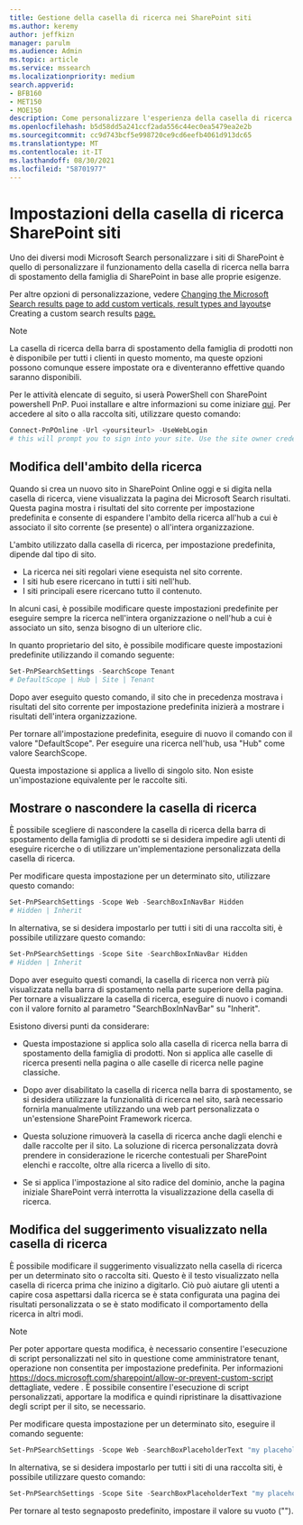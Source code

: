 ```yaml
---
title: Gestione della casella di ricerca nei SharePoint siti
ms.author: keremy
author: jeffkizn
manager: parulm
ms.audience: Admin
ms.topic: article
ms.service: mssearch
ms.localizationpriority: medium
search.appverid:
- BFB160
- MET150
- MOE150
description: Come personalizzare l'esperienza della casella di ricerca SharePoint siti
ms.openlocfilehash: b5d58dd5a241ccf2ada556c44ec0ea5479ea2e2b
ms.sourcegitcommit: cc9d743bcf5e998720ce9cd6eefb4061d913dc65
ms.translationtype: MT
ms.contentlocale: it-IT
ms.lasthandoff: 08/30/2021
ms.locfileid: "58701977"
---
```

# <a name="search-box-settings-on-sharepoint-sites"></a>Impostazioni della casella di ricerca SharePoint siti

Uno dei diversi modi Microsoft Search personalizzare i siti di SharePoint è quello di personalizzare il funzionamento della casella di ricerca nella barra di spostamento della famiglia di SharePoint in base alle proprie esigenze.

Per altre opzioni di personalizzazione, vedere [Changing the Microsoft Search results page to add custom verticals, result types and layouts](customize-search-page.md)e Creating a custom search results [page.](create-search-results-pages.md)

> [!NOTE]
> La casella di ricerca della barra di spostamento della famiglia di prodotti non è disponibile per tutti i clienti in questo momento, ma queste opzioni possono comunque essere impostate ora e diventeranno effettive quando saranno disponibili.

Per le attività elencate di seguito, si userà PowerShell con SharePoint powershell PnP. Puoi installare e altre informazioni su come iniziare [qui](/powershell/sharepoint/sharepoint-pnp/sharepoint-pnp-cmdlets?view=sharepoint-ps). Per accedere al sito o alla raccolta siti, utilizzare questo comando:

```powershell
Connect-PnPOnline -Url <yoursiteurl> -UseWebLogin
# this will prompt you to sign into your site. Use the site owner credentials 
```

## <a name="changing-the-scope-of-search"></a>Modifica dell'ambito della ricerca

Quando si crea un nuovo sito in SharePoint Online oggi e si digita nella casella di ricerca, viene visualizzata la pagina dei Microsoft Search risultati. Questa pagina mostra i risultati del sito corrente per impostazione predefinita e consente di espandere l'ambito della ricerca all'hub a cui è associato il sito corrente (se presente) o all'intera organizzazione.

L'ambito utilizzato dalla casella di ricerca, per impostazione predefinita, dipende dal tipo di sito.

* La ricerca nei siti regolari viene esequista nel sito corrente.
* I siti hub esere ricercano in tutti i siti nell'hub.
* I siti principali esere ricercano tutto il contenuto.

In alcuni casi, è possibile modificare queste impostazioni predefinite per eseguire sempre la ricerca nell'intera organizzazione o nell'hub a cui è associato un sito, senza bisogno di un ulteriore clic.

In quanto proprietario del sito, è possibile modificare queste impostazioni predefinite utilizzando il comando seguente:

```powershell
Set-PnPSearchSettings -SearchScope Tenant
# DefaultScope | Hub | Site | Tenant
```

Dopo aver eseguito questo comando, il sito che in precedenza mostrava i risultati del sito corrente per impostazione predefinita inizierà a mostrare i risultati dell'intera organizzazione.

Per tornare all'impostazione predefinita, eseguire di nuovo il comando con il valore "DefaultScope". Per eseguire una ricerca nell'hub, usa "Hub" come valore SearchScope.

Questa impostazione si applica a livello di singolo sito. Non esiste un'impostazione equivalente per le raccolte siti.

## <a name="show-or-hide-the-search-box"></a>Mostrare o nascondere la casella di ricerca

È possibile scegliere di nascondere la casella di ricerca della barra di spostamento della famiglia di prodotti se si desidera impedire agli utenti di eseguire ricerche o di utilizzare un'implementazione personalizzata della casella di ricerca.

Per modificare questa impostazione per un determinato sito, utilizzare questo comando:

```powershell
Set-PnPSearchSettings -Scope Web -SearchBoxInNavBar Hidden
# Hidden | Inherit
```

In alternativa, se si desidera impostarlo per tutti i siti di una raccolta siti, è possibile utilizzare questo comando:

```powershell
Set-PnPSearchSettings -Scope Site -SearchBoxInNavBar Hidden
# Hidden | Inherit
```

Dopo aver eseguito questi comandi, la casella di ricerca non verrà più visualizzata nella barra di spostamento nella parte superiore della pagina. Per tornare a visualizzare la casella di ricerca, eseguire di nuovo i comandi con il valore fornito al parametro "SearchBoxInNavBar" su "Inherit".

Esistono diversi punti da considerare:

* Questa impostazione si applica solo alla casella di ricerca nella barra di spostamento della famiglia di prodotti. Non si applica alle caselle di ricerca presenti nella pagina o alle caselle di ricerca nelle pagine classiche.

* Dopo aver disabilitato la casella di ricerca nella barra di spostamento, se si desidera utilizzare la funzionalità di ricerca nel sito, sarà necessario fornirla manualmente utilizzando una web part personalizzata o un'estensione SharePoint Framework ricerca.

* Questa soluzione rimuoverà la casella di ricerca anche dagli elenchi e dalle raccolte per il sito. La soluzione di ricerca personalizzata dovrà prendere in considerazione le ricerche contestuali per SharePoint elenchi e raccolte, oltre alla ricerca a livello di sito.

* Se si applica l'impostazione al sito radice del dominio, anche la pagina iniziale SharePoint verrà interrotta la visualizzazione della casella di ricerca.

## <a name="changing-the-hint-displayed-in-the-search-box"></a>Modifica del suggerimento visualizzato nella casella di ricerca

È possibile modificare il suggerimento visualizzato nella casella di ricerca per un determinato sito o raccolta siti. Questo è il testo visualizzato nella casella di ricerca prima che inizino a digitarlo. Ciò può aiutare gli utenti a capire cosa aspettarsi dalla ricerca se è stata configurata una pagina dei risultati personalizzata o se è stato modificato il comportamento della ricerca in altri modi.

> [!NOTE]
> Per poter apportare questa modifica, è necessario consentire l'esecuzione di script personalizzati nel sito in questione come amministratore tenant, operazione non consentita per impostazione predefinita. Per informazioni https://docs.microsoft.com/sharepoint/allow-or-prevent-custom-script dettagliate, vedere . È possibile consentire l'esecuzione di script personalizzati, apportare la modifica e quindi ripristinare la disattivazione degli script per il sito, se necessario.

Per modificare questa impostazione per un determinato sito, eseguire il comando seguente:

```powershell
Set-PnPSearchSettings -Scope Web -SearchBoxPlaceholderText "my placeholder" 
```

In alternativa, se si desidera impostarlo per tutti i siti di una raccolta siti, è possibile utilizzare questo comando:

```powershell
Set-PnPSearchSettings -Scope Site -SearchBoxPlaceholderText "my placeholder" 
```

Per tornare al testo segnaposto predefinito, impostare il valore su vuoto ("").